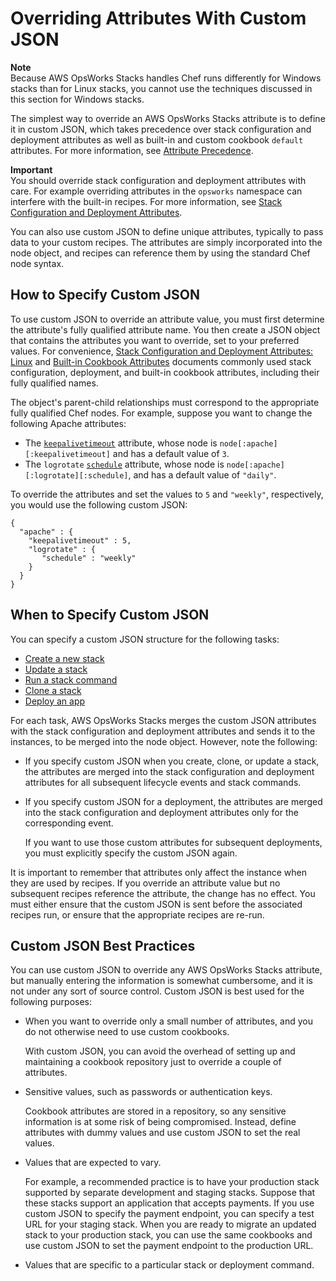 # Overriding Attributes With Custom JSON<a name="workingcookbook-json-override"></a>

**Note**  
Because AWS OpsWorks Stacks handles Chef runs differently for Windows stacks than for Linux stacks, you cannot use the techniques discussed in this section for Windows stacks\.

The simplest way to override an AWS OpsWorks Stacks attribute is to define it in custom JSON, which takes precedence over stack configuration and deployment attributes as well as built\-in and custom cookbook `default` attributes\. For more information, see [Attribute Precedence](workingcookbook-attributes-precedence.md)\.

**Important**  
You should override stack configuration and deployment attributes with care\. For example overriding attributes in the `opsworks` namespace can interfere with the built\-in recipes\. For more information, see [Stack Configuration and Deployment Attributes](workingcookbook-json.md)\.

You can also use custom JSON to define unique attributes, typically to pass data to your custom recipes\. The attributes are simply incorporated into the node object, and recipes can reference them by using the standard Chef node syntax\.

## How to Specify Custom JSON<a name="workingcookbook-json-override-specify"></a>

To use custom JSON to override an attribute value, you must first determine the attribute's fully qualified attribute name\. You then create a JSON object that contains the attributes you want to override, set to your preferred values\. For convenience, [Stack Configuration and Deployment Attributes: Linux](attributes-json-linux.md) and [Built\-in Cookbook Attributes](attributes-recipes.md) documents commonly used stack configuration, deployment, and built\-in cookbook attributes, including their fully qualified names\.

The object's parent\-child relationships must correspond to the appropriate fully qualified Chef nodes\. For example, suppose you want to change the following Apache attributes: 
+ The [`keepalivetimeout`](attributes-recipes-apache.md#attributes-recipes-apache-keep-timeout) attribute, whose node is `node[:apache][:keepalivetimeout]` and has a default value of `3`\.
+ The `logrotate` [`schedule`](attributes-recipes-apache.md#attributes-recipes-apache-log-schedule) attribute, whose node is `node[:apache][:logrotate][:schedule]`, and has a default value of `"daily"`\.

To override the attributes and set the values to `5` and `"weekly"`, respectively, you would use the following custom JSON:

```
{
  "apache" : {
    "keepalivetimeout" : 5,
    "logrotate" : {
       "schedule" : "weekly"
    }
  }
}
```

## When to Specify Custom JSON<a name="workingcookbook-json-override-when"></a>

You can specify a custom JSON structure for the following tasks:
+ [Create a new stack](workingstacks-creating.md)
+ [Update a stack](workingstacks-edit.md)
+ [Run a stack command](workingstacks-edit.md)
+ [Clone a stack](workingstacks-cloning.md)
+ [Deploy an app](workingapps-deploying.md)

For each task, AWS OpsWorks Stacks merges the custom JSON attributes with the stack configuration and deployment attributes and sends it to the instances, to be merged into the node object\. However, note the following:
+ If you specify custom JSON when you create, clone, or update a stack, the attributes are merged into the stack configuration and deployment attributes for all subsequent lifecycle events and stack commands\.
+ If you specify custom JSON for a deployment, the attributes are merged into the stack configuration and deployment attributes only for the corresponding event\.

  If you want to use those custom attributes for subsequent deployments, you must explicitly specify the custom JSON again\.

It is important to remember that attributes only affect the instance when they are used by recipes\. If you override an attribute value but no subsequent recipes reference the attribute, the change has no effect\. You must either ensure that the custom JSON is sent before the associated recipes run, or ensure that the appropriate recipes are re\-run\. 

## Custom JSON Best Practices<a name="workingcookbook-json-override-best"></a>

You can use custom JSON to override any AWS OpsWorks Stacks attribute, but manually entering the information is somewhat cumbersome, and it is not under any sort of source control\. Custom JSON is best used for the following purposes:
+ When you want to override only a small number of attributes, and you do not otherwise need to use custom cookbooks\.

  With custom JSON, you can avoid the overhead of setting up and maintaining a cookbook repository just to override a couple of attributes\.
+ Sensitive values, such as passwords or authentication keys\.

  Cookbook attributes are stored in a repository, so any sensitive information is at some risk of being compromised\. Instead, define attributes with dummy values and use custom JSON to set the real values\.
+ Values that are expected to vary\.

  For example, a recommended practice is to have your production stack supported by separate development and staging stacks\. Suppose that these stacks support an application that accepts payments\. If you use custom JSON to specify the payment endpoint, you can specify a test URL for your staging stack\. When you are ready to migrate an updated stack to your production stack, you can use the same cookbooks and use custom JSON to set the payment endpoint to the production URL\.
+ Values that are specific to a particular stack or deployment command\.